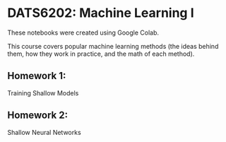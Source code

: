 # DATS6202: Machine Learning I

These notebooks were created using Google Colab.

This course covers popular machine learning methods (the ideas behind them, how they work in practice, and the math of each method).

## Homework 1:
Training Shallow Models

## Homework 2:
Shallow Neural Networks
